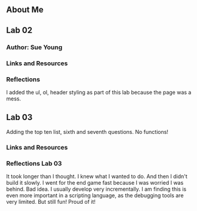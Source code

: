 ## About Me

## Lab 02

### Author: Sue Young

### Links and Resources

### Reflections
I added the ul, ol, header styling as part of this lab because the page was a mess. 

## Lab 03
Adding the top ten list, sixth and seventh questions. No functions!

### Links and Resources

### Reflections Lab 03
It took longer than I thought.  I knew what I wanted to do.  And then I didn't build it slowly.  I went for the end game fast because I was worried I was behind.  Bad idea.  I usually develop very incrementally.  I am finding this is even more important in a scripting language, as the debugging tools are very limited. But still fun!  Proud of it! 
